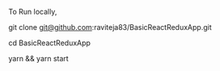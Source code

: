 To Run locally,

git clone git@github.com:raviteja83/BasicReactReduxApp.git

cd BasicReactReduxApp

yarn && yarn start